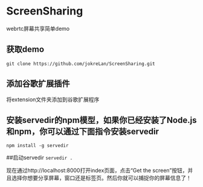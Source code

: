 # ScreenSharing
webrtc屏幕共享简单demo

## 获取demo
`git clone https://github.com/jokreLan/ScreenSharing.git`

## 添加谷歌扩展插件
将extension文件夹添加到谷歌扩展程序

## 安装servedir的npm模型，如果你已经安装了Node.js和npm，你可以通过下面指令安装servedir
`npm install -g servedir`

##启动servedir
`servedir . `

现在通过http://localhost:8000打开index页面，点击“Get the screen”按钮，并且选择你想要分享屏幕，窗口还是标签页。然后你就可以捕捉你的屏幕信息了！
